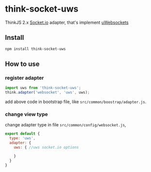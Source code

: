 # think-socket-uws

ThinkJS 2.x [Socket.io](https://github.com/socketio/socket.io) adapter, that's implement [uWebsockets](https://github.com/uWebSockets/uWebSockets)

## Install

```sh
npm install think-socket-uws
```

## How to use

### register adapter

```js
import uws from 'think-socket-uws';
think.adapter('websocket', 'uws', uws);
```

add above code in bootstrap file, like `src/common/boostrap/adapter.js`.

### change view type

change adapter type in file `src/common/config/websocket.js`,

```js
export default {
  type: 'uws',
  adapter: {
    uws: { //uws socket.io options

    }
  }
}
```